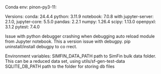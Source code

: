Conda env: pinon-py3-11:

Versions:
conda: 24.4.4
python: 3.11.9
notebook: 7.0.8 with jupyter-server: 2.1.0, jupyter-core: 5.5.0
pandas: 2.2.1
numpy: 1.26.4
scipy: 1.13.0
openpyxl: 3.1.2
pytest: 7.4.0


Issue with python debugger crashing when debugging auto reload module from Jupyter notebook.  This a version issue with debugpy.  pip uninstall/install debugpy to co
rrect.

Environment variables:
SIMFIN_DATA_PATH path to SimFin bulk data folder.  This can be a reduced data set, using utils/sf-gen-test-data
SQLITE_DB_PATH path to the folder for storing db files
